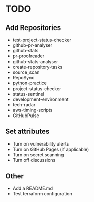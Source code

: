 # TODO

## Add Repositories

- test-project-status-checker
- github-pr-analyser
- github-stats
- pr-proofreader
- github-stats-analyser
- create-repository-tasks
- source_scan
- RepoSync
- python-practice
- project-status-checker
- status-sentinel
- development-environment
- tech-radar
- aws-timing-scripts
- GitHubPulse

## Set attributes

- Turn on vulnerability alerts
- Turn on GitHub Pages (if applicable)
- Turn on secret scanning
- Turn off discussions


## Other

- Add a README.md
- Test terraform configuration
